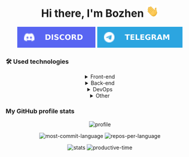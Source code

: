 <h1 align="center">Hi there, I'm Bozhen
  <img src="./assets/hi.gif" height="32" />
</h1>

<div align="center">
  <a href="https://discord.com/users/881101179566833675"><img src="./assets/social/discord.svg" /></a>
  <a href="https://t.me/bozheno"><img src="./assets/social/telegram.svg" /></a>
</div>

### 🛠 Used technologies

<details align="center">
   <summary>
	Front-end
	</summary>
	<br />
	<p>
    <a href="https://react.dev/" title="React"><img src="https://skillicons.dev/icons?i=react&theme=dark" alt="React" width="40" height="40" /></a>&nbsp;
    <a href="https://angular.dev/" title="Angular"><img src="https://skillicons.dev/icons?i=angular&theme=dark" alt="Angular" width="40" height="40" /></a>&nbsp;
    <a href="https://vuejs.org/" title="Vue"><img src="https://skillicons.dev/icons?i=vue&theme=dark" alt="Vue" width="40" height="40" /></a>&nbsp;
    <a href="https://developer.mozilla.org/en-US/docs/Web/JavaScript" title="JavaScript"><img src="https://skillicons.dev/icons?i=js&theme=dark" alt="JavaScript" width="40" height="40" /></a>&nbsp;
    <a href="https://www.typescriptlang.org/docs/handbook/typescript-in-5-minutes.html" title="TypeScript"><img src="https://skillicons.dev/icons?i=ts&theme=dark" alt="TypeScript" width="40" height="40" /></a>&nbsp;
    <a href="https://www.w3schools.com/html/" title="HTML"><img src="https://skillicons.dev/icons?i=html&theme=dark" alt="HTML" width="40" height="40" /></a>&nbsp;
    <a href="https://www.w3schools.com/Css/" title="CSS"><img src="https://skillicons.dev/icons?i=css&theme=dark" alt="CSS" width="40" height="40" /></a>&nbsp;
    <a href="https://sass-lang.com/guide/" title="Sass"><img src="https://skillicons.dev/icons?i=sass&theme=dark" alt="Sass" width="40" height="40" /></a>&nbsp;
    <a href="https://www.figma.com/" title="Figma"><img src="https://skillicons.dev/icons?i=figma&theme=dark" alt="Figma" width="40" height="40" /></a>&nbsp;
    <a href="https://code.visualstudio.com/Download" title="VSCode"><img src="https://skillicons.dev/icons?i=vscode&theme=dark" alt="VSCode" width="40" height="40" /></a>&nbsp;
    <a href="https://nextjs.org/docs" title="Next.js"><img src="https://skillicons.dev/icons?i=nextjs&theme=dark" alt="Next.js" width="40" height="40" /></a>&nbsp;
    <a href="https://astro.build/" title="Astro"><img src="https://skillicons.dev/icons?i=astro&theme=dark" alt="Astro" width="40" height="40" /></a>&nbsp;
    <a href="https://mui.com/" title="Material UI"><img src="https://skillicons.dev/icons?i=materialui&theme=dark" alt="Material UI" width="40" height="40" /></a>&nbsp;
	</p>
</details>

<details align="center">
   <summary>
	Back-end
	</summary>
	<br />
	<p>
    <a href="https://nestjs.com/" title="NestJS"><img src="https://skillicons.dev/icons?i=nestjs&theme=dark" alt="NestJS" width="40" height="40" /></a>&nbsp;
    <a href="https://nodejs.org/en" title="Node.js"><img src="https://skillicons.dev/icons?i=nodejs&theme=dark" alt="Node.js" width="40" height="40" /></a>&nbsp;
    <a href="https://ru.wikipedia.org/wiki/Go" title="Go"><img src="https://skillicons.dev/icons?i=go&theme=dark" alt="Go" width="40" height="40" /></a>&nbsp;
    <a href="https://hub.docker.com/_/postgres/" title="PostgreSQL"><img src="https://skillicons.dev/icons?i=postgres&theme=dark" alt="PostgreSQL" width="40" height="40" /></a>&nbsp;
    <a href="https://hub.docker.com/_/mysql/" title="MySQL"><img src="https://skillicons.dev/icons?i=mysql&theme=dark" alt="MySQL" width="40" height="40" /></a>&nbsp;
    <a href="https://www.google.com/search?hl=en&q=sqlite" title="SQLite"><img src="https://skillicons.dev/icons?i=sqlite&theme=dark" alt="SQLite" width="40" height="40" /></a>&nbsp;
    <a href="https://graphql.org/" title="GraphQL"><img src="https://skillicons.dev/icons?i=graphql&theme=dark" alt="GraphQL" width="40" height="40" /></a>&nbsp;
    <a href="https://www.google.com/search?hl=en&q=mongodb" title="MongoDB"><img src="https://skillicons.dev/icons?i=mongodb&theme=dark" alt="MongoDB" width="40" height="40" /></a>&nbsp;
    <a href="https://redis.io/docs/latest/develop/" title="Redis"><img src="https://skillicons.dev/icons?i=redis&theme=dark" alt="Redis" width="40" height="40" /></a>&nbsp;
    <a href="https://www.prisma.io/docs/getting-started" title="Prisma"><img src="https://skillicons.dev/icons?i=prisma&theme=dark" alt="Prisma" width="40" height="40" /></a>&nbsp;
    <a href="https://www.postman.com/downloads/" title="Postman"><img src="https://skillicons.dev/icons?i=postman&theme=dark" alt="Postman" width="40" height="40" /></a>&nbsp;
	</p>
</details>

<details align="center">
   <summary>
	DevOps
	</summary>
	<br />
	<p>
    <a href="https://github.com/" title="GitHub"><img src="https://skillicons.dev/icons?i=github&theme=dark" alt="GitHub" width="40" height="40" /></a>&nbsp;
    <a href="https://www.w3schools.com/git/default.asp" title="Git"><img src="https://skillicons.dev/icons?i=git&theme=dark" alt="Git" width="40" height="40" /></a>&nbsp;
    <a href="https://docs.github.com/en/actions" title="GitHub Actions"><img src="https://skillicons.dev/icons?i=githubactions&theme=dark" alt="GitHub Actions" width="40" height="40" /></a>&nbsp;
    <a href="https://github.com/" title="GitLab"><img src="https://skillicons.dev/icons?i=gitlab&theme=dark" alt="GitLab" width="40" height="40" /></a>&nbsp;
    <a href="https://github.com/PacktPublishing/NGINX-Cookbook" title="Nginx"><img src="https://skillicons.dev/icons?i=nginx&theme=dark" alt="Nginx" width="40" height="40" /></a>&nbsp;
    <a href="https://aws.amazon.com/" title="AWS"><img src="https://skillicons.dev/icons?i=aws&theme=dark" alt="AWS" width="40" height="40" /></a>&nbsp;
    <a href="https://www.docker.com/" title="Docker"><img src="https://skillicons.dev/icons?i=docker&theme=dark" alt="Docker" width="40" height="40" /></a>&nbsp;
    <a href="https://ubuntu.com/download/desktop" title="Ubuntu"><img src="https://skillicons.dev/icons?i=ubuntu&theme=dark" alt="Ubuntu" width="40" height="40" /></a>&nbsp;
    <a href="https://en.wikipedia.org/wiki/Linux" title="Linux"><img src="https://skillicons.dev/icons?i=linux&theme=dark" alt="Linux" width="40" height="40" /></a>&nbsp;
    <a href="https://www.gnu.org/software/bash/manual/bash.html" title="Bash"><img src="https://skillicons.dev/icons?i=bash&theme=dark" alt="Bash" width="40" height="40" /></a>&nbsp;
    <a href="https://www.heroku.com/" title="Heroku"><img src="https://skillicons.dev/icons?i=heroku&theme=dark" alt="Heroku" width="40" height="40" /></a>&nbsp;
    <a href="https://vercel.com/" title="Vercel"><img src="https://skillicons.dev/icons?i=vercel&theme=dark" alt="Vercel" width="40" height="40" /></a>&nbsp;
	</p>
</details>

<details align="center">
   <summary>
	Other
	</summary>
	<br />
	<p>
    <a href="https://obsidian.md/" title="Obsidian"><img src="https://skillicons.dev/icons?i=obsidian&theme=dark" alt="Obsidian" width="40" height="40" /></a>&nbsp;
    <a href="https://www.youtube.com/watch?v=5Uj6uR3fp-U" title="IPFS"><img src="https://skillicons.dev/icons?i=ipfs&theme=dark" alt="IPFS" width="40" height="40" /></a>&nbsp;
    <a href="https://www.arduino.cc/" title="Arduino"><img src="https://skillicons.dev/icons?i=arduino&theme=dark" alt="Arduino" width="40" height="40" /></a>&nbsp;
    <a href="https://www.overleaf.com/learn" title="LaTeX"><img src="https://skillicons.dev/icons?i=latex&theme=dark" alt="LaTeX" width="40" height="40" /></a>&nbsp;
    <a href="https://www.markdownguide.org/cheat-sheet/" title="Markdown"><img src="https://skillicons.dev/icons?i=md&theme=dark" alt="Markdown" width="40" height="40" /></a>&nbsp;
    <a href="https://www.cloudflare.com/" title="Cloudflare"><img src="https://skillicons.dev/icons?i=cloudflare&theme=dark" alt="Cloudflare" width="40" height="40" /></a>&nbsp;
    <a href="https://regex101.com/" title="Regex"><img src="https://skillicons.dev/icons?i=regex&theme=dark" alt="Regex" width="40" height="40" /></a>&nbsp;
    <a href="https://www.mathworks.com/products/matlab.html" title="MATLAB"><img src="https://skillicons.dev/icons?i=matlab&theme=dark" alt="MATLAB" width="40" height="40" /></a>&nbsp;
    <a href="https://vim.rtorr.com/" title="Neovim"><img src="https://skillicons.dev/icons?i=neovim&theme=dark" alt="Neovim" width="40" height="40" /></a>&nbsp;
	</p>
</details>


### My GitHub profile stats

<p align="center">
	<img src="https://github-profile-summary-cards.vercel.app/api/cards/profile-details?username=bzhn&theme=tokyonight" alt="profile"/>
	<p align="center">
		<img src="https://github-profile-summary-cards.vercel.app/api/cards/most-commit-language?username=bzhn&theme=tokyonight" alt="most-commit-language"/>
		<img src="https://github-profile-summary-cards.vercel.app/api/cards/repos-per-language?username=bzhn&theme=tokyonight" alt="repos-per-language"/>
	</p>
	<p align="center">
		<img src="https://github-profile-summary-cards.vercel.app/api/cards/stats?username=bzhn&theme=tokyonight" alt="stats"/>
		<img src="https://github-profile-summary-cards.vercel.app/api/cards/productive-time?username=bzhn&theme=tokyonight&utcOffset=2" alt="productive-time"/>
	</p>
</p>
